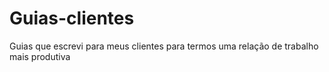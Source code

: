 # Guias-clientes
Guias que escrevi para meus clientes para termos uma relação de trabalho mais produtiva
